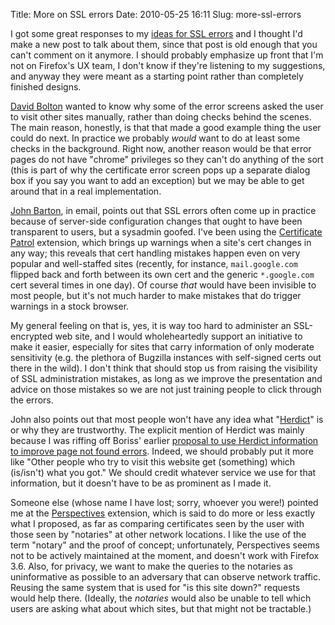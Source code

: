 Title: More on SSL errors
Date: 2010-05-25 16:11
Slug: more-ssl-errors

I got some great responses to my [ideas for SSL errors][] and I
thought I'd make a new post to talk about them, since that post is old
enough that you can't comment on it anymore. I should probably
emphasize up front that I'm not on Firefox's UX team, I don't know if
they're listening to my suggestions, and anyway they were meant as a
starting point rather than completely finished designs.

[David Bolton][] wanted to know why some of the error screens asked
the user to visit other sites manually, rather than doing checks
behind the scenes. The main reason, honestly, is that that made a good
example thing the user could do next. In practice we probably _would_
want to do at least some checks in the background. Right now, another
reason would be that error pages do not have "chrome" privileges so
they can't do anything of the sort (this is part of why the
certificate error screen pops up a separate dialog box if you say you
want to add an exception) but we may be able to get around that in a
real implementation.

[John Barton][], in email, points out that SSL errors often come up in
practice because of server-side configuration changes that ought to
have been transparent to users, but a sysadmin goofed. I've been using
the [Certificate Patrol][] extension, which brings up warnings when a
site's cert changes in any way; this reveals that cert handling
mistakes happen even on very popular and well-staffed sites (recently,
for instance, `mail.google.com` flipped back and forth between its own
cert and the generic `*.google.com` cert several times in one day). Of
course _that_ would have been invisible to most people, but it's not
much harder to make mistakes that do trigger warnings in a stock
browser.

My general feeling on that is, yes, it is way too hard to administer
an SSL-encrypted web site, and I would wholeheartedly support an
initiative to make it easier, especially for sites that carry
information of only moderate sensitivity (e.g. the plethora of
Bugzilla instances with self-signed certs out there in the wild). I
don't think that should stop us from raising the visibility of SSL
administration mistakes, as long as we improve the presentation and
advice on those mistakes so we are not just training people to click
through the errors.

John also points out that most people won't have any idea what
"[Herdict][]" is or why they are trustworthy. The explicit mention of
Herdict was mainly because I was riffing off Boriss' earlier
[proposal to use Herdict information to improve page not found errors][boriss-404]. Indeed,
we should probably put it more like "Other people who try to visit
this website get (something) which (is/isn't) what you got." We should
credit whatever service we use for that information, but it doesn't
have to be as prominent as I made it.

Someone else (whose name I have lost; sorry, whoever you were!)
pointed me at the [Perspectives][] extension, which is said to do more
or less exactly what I proposed, as far as comparing certificates seen
by the user with those seen by "notaries" at other network
locations. I like the use of the term "notary" and the proof of
concept; unfortunately, Perspectives seems not to be actively
maintained at the moment, and doesn't work with Firefox 3.6. Also, for
privacy, we want to make the queries to the notaries as uninformative
as possible to an adversary that can observe network traffic. Reusing
the same system that is used for "is this site down?" requests would
help there. (Ideally, the *notaries* would also be unable to tell
which users are asking what about which sites, but that might not be
tractable.)

[ideas for SSL errors]: /htmletc/ssl-errors/
[David Bolton]: http://davidbolton.info/
[John Barton]: http://www.johnjbarton.com/
[Certificate Patrol]: https://addons.mozilla.org/en-US/firefox/addon/6415/
[Perspectives]: http://www.cs.cmu.edu/~perspectives/
[Herdict]: http://www.herdict.org/
[boriss-404]: http://jboriss.wordpress.com/2010/01/04/herdict-and-its-tasty-anonymized-aggregated-data/
